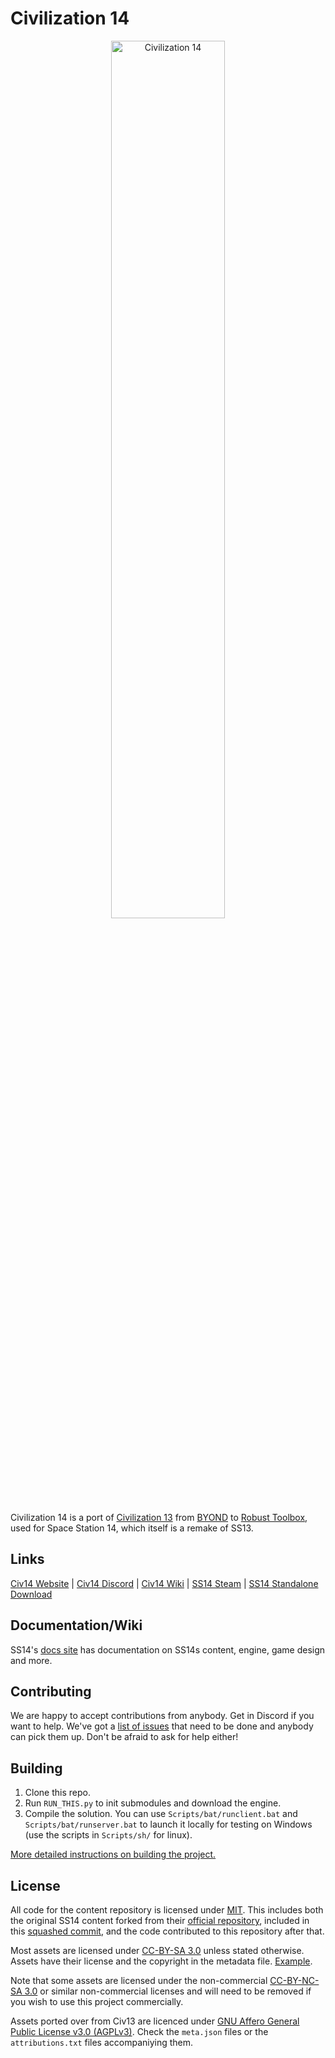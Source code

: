 # Civilization 14

<p align="center"> <img alt="Civilization 14" width="60%" src="https://raw.githubusercontent.com/taislin/civ14/master/Resources/Textures/Logo/splash.png" /></p>

Civilization 14 is a port of [Civilization 13](https://github.com/Civ13/civ13) from [BYOND](https://byond.com) to [Robust Toolbox](https://github.com/space-wizards/RobustToolbox), used for Space Station 14, which itself is a remake of SS13.

## Links

[Civ14 Website](https://civ13.com/) | [Civ14 Discord](https://discord.gg/hBEtg4x) | [Civ14 Wiki](https://civ13.github.io/Civ14) | [SS14 Steam](https://store.steampowered.com/app/1255460/Space_Station_14/) | [SS14 Standalone Download](https://spacestation14.io/about/nightlies/)

## Documentation/Wiki

SS14's [docs site](https://docs.spacestation14.io/) has documentation on SS14s content, engine, game design and more.

## Contributing

We are happy to accept contributions from anybody. Get in Discord if you want to help. We've got a [list of issues](https://github.com/civ13/civ14/issues) that need to be done and anybody can pick them up. Don't be afraid to ask for help either!

## Building

1. Clone this repo.
2. Run `RUN_THIS.py` to init submodules and download the engine.
3. Compile the solution. You can use `Scripts/bat/runclient.bat` and `Scripts/bat/runserver.bat` to launch it locally for testing on Windows (use the scripts in `Scripts/sh/` for linux).

[More detailed instructions on building the project.](https://docs.spacestation14.com/en/general-development/setup.html)

## License

All code for the content repository is licensed under [MIT](LICENSE.TXT). This includes both the original SS14 content forked from their [official repository](https://github.com/space-wizards/space-station-14), included in this [squashed commit](https://github.com/Civ13/Civ14/commit/c1bd8faf8e9bf856c6cc0d7f0b2baf0ea6769326), and the code contributed to this repository after that.

Most assets are licensed under [CC-BY-SA 3.0](https://creativecommons.org/licenses/by-sa/3.0/) unless stated otherwise. Assets have their license and the copyright in the metadata file. [Example](Resources/Textures/Objects/Tools/crowbar.rsi/meta.json).

Note that some assets are licensed under the non-commercial [CC-BY-NC-SA 3.0](https://creativecommons.org/licenses/by-nc-sa/3.0/) or similar non-commercial licenses and will need to be removed if you wish to use this project commercially.

Assets ported over from Civ13 are licenced under [GNU Affero General Public License v3.0 (AGPLv3)](https://opensource.org/license/agpl-v3). Check the `meta.json` files or the `attributions.txt` files accompaniying them.
